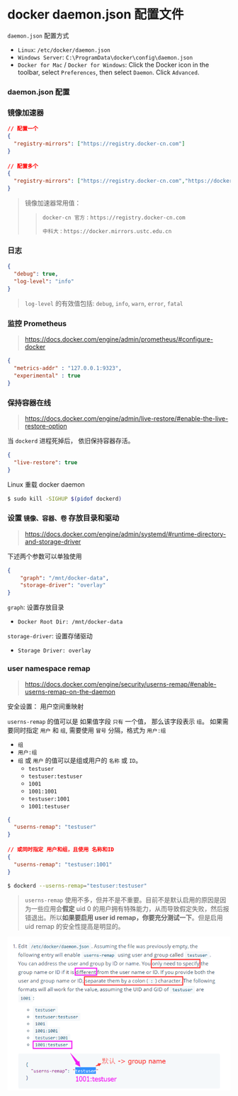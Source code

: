 # docker daemon.json 配置文件

`daemon.json` 配置方式
+ `Linux`: `/etc/docker/daemon.json`
+ `Windows Server`: `C:\ProgramData\docker\config\daemon.json`
+ `Docker for Mac` / `Docker for Windows`: Click the Docker icon in the toolbar, select `Preferences`, then select `Daemon`. Click `Advanced`.

### daemon.json 配置

### 镜像加速器

```json
// 配置一个
{
  "registry-mirrors": ["https://registry.docker-cn.com"]
}

// 配置多个
{
  "registry-mirrors": ["https://registry.docker-cn.com","https://docker.mirrors.ustc.edu.cn"]
}
```

> 镜像加速器常用值：
>> `docker-cn 官方` : `https://registry.docker-cn.com`
>>
>> `中科大` : `https://docker.mirrors.ustc.edu.cn`

### 日志

```json
{
  "debug": true,
  "log-level": "info"
}
```

> `log-level` 的有效值包括: `debug`, `info`, `warn`, `error`, `fatal`


### 监控 Prometheus

> https://docs.docker.com/engine/admin/prometheus/#configure-docker

```json
{
  "metrics-addr" : "127.0.0.1:9323",
  "experimental" : true
}
```


### 保持容器在线

> https://docs.docker.com/engine/admin/live-restore/#enable-the-live-restore-option

当 `dockerd` 进程死掉后， 依旧保持容器存活。

```json
{
  "live-restore": true
}
```

Linux 重载 docker daemon

```bash
$ sudo kill -SIGHUP $(pidof dockerd)
```


### 设置 `镜像、容器、卷` 存放目录和驱动

> https://docs.docker.com/engine/admin/systemd/#runtime-directory-and-storage-driver

下述两个参数可以单独使用

```json
{
    "graph": "/mnt/docker-data",
    "storage-driver": "overlay"
}
```

`graph`: 设置存放目录
+ `Docker Root Dir: /mnt/docker-data`

`storage-driver`: 设置存储驱动
+ `Storage Driver: overlay`


### user namespace remap

> https://docs.docker.com/engine/security/userns-remap/#enable-userns-remap-on-the-daemon

安全设置： 用户空间重映射

`userns-remap` 的值可以是
如果值字段 `只有` 一个值， 那么该字段表示 `组`。
如果需要同时指定 `用户` 和 `组`, 需要使用 `冒号` 分隔，格式为  `用户:组`

+ `组`
+ `用户:组`
+ `组` 或 `用户` 的值可以是组或用户的 `名称` 或 `ID`。
  + `testuser`
  + `testuser:testuser`
  + `1001`
  + `1001:1001`
  + `testuser:1001`
  + `1001:testuser`

```json
{
  "userns-remap": "testuser"
}

// 或同时指定 用户和组，且使用 名称和ID
{
  "userns-remap": "testuser:1001"
}
```

```bash
$ dockerd --userns-remap="testuser:testuser"
```

> `userns-remap` 使用不多，但并不是不重要。目前不是默认启用的原因是因为一些应用会**假定** uid 0 的用户拥有特殊能力，从而导致假定失败，然后报错退出。所以**如果要启用 user id remap，你要充分测试一下**。但是启用 uid remap 的安全性提高是明显的。

![userns-remap-001](images/userns-remap-001.png)